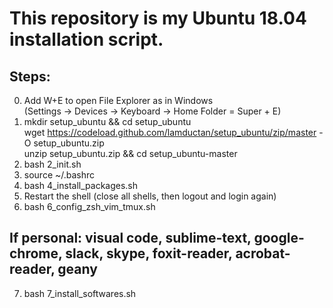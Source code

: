 # This repository is my Ubuntu 18.04 installation script.

## Steps:  
0. Add W+E to open File Explorer as in Windows  
   (Settings -> Devices -> Keyboard -> Home Folder = Super + E)
1. mkdir setup_ubuntu && cd setup_ubuntu  
   wget https://codeload.github.com/lamductan/setup_ubuntu/zip/master -O setup_ubuntu.zip  
   unzip setup_ubuntu.zip && cd setup_ubuntu-master
2. bash 2_init.sh
3. source ~/.bashrc
4. bash 4_install_packages.sh
5. Restart the shell (close all shells, then logout and login again)
6. bash 6_config_zsh_vim_tmux.sh

## If personal: visual code, sublime-text, google-chrome, slack, skype, foxit-reader, acrobat-reader, geany
7. bash 7_install_softwares.sh
